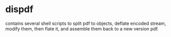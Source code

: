 dispdf
======

contains several shell scripts to split pdf to objects, deflate encoded stream, modify them, then flate it, and assemble them back to a new version pdf.
